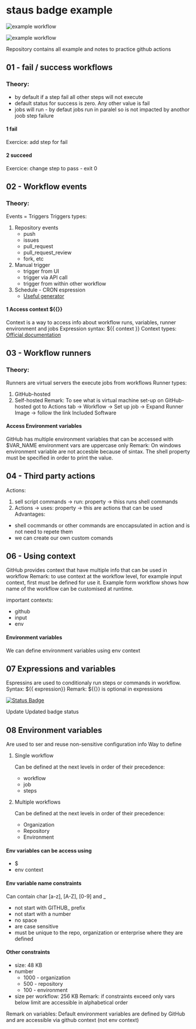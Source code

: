 # staus badge example

![example workflow](https://github.com/carmenlup/gh-actions-practice/actions/workflows/artifacts-learning.yml/badge.svg)

![example workflow](https://github.com/carmenlup/gh-actions-practice/actions/workflows/update-readme.yaml/badge.svg)

Repository contains all example and notes to practice github actions

## 01 - fail / success workflows

### Theory:

- by default if a step fail all other steps will not execute
- default status for success is zero. Any other value is fail
- jobs will run - by defaut jobs run in paralel so is not impacted by anothor joob step failure

#### 1 fail

Exercice: add step for fail

#### 2 succeed

Exercice: change step to pass - exit 0

## 02 - Workflow events

### Theory:

Events = Triggers
Triggers types:

1. Repository events
   - push
   - issues
   - pull_request
   - pull_request_review
   - fork, etc
2. Manual trigger
   - trigger from UI
   - trigger via API call
   - trigger from within other workflow
3. Schedule - CRON espression
   - [Useful generator](chrontab.cronhub.io)

#### 1 Access context ${{}}

Context is a way to access info about workflow runs, variables, runner environment and jobs
Expression syntax: ${{ context }}
Context types:
[Official documentation](https://docs.github.com/en/actions/writing-workflows/choosing-what-your-workflow-does/accessing-contextual-information-about-workflow-runs#github-context)

## 03 - Workflow runners

### Theory:

Runners are virtual servers the execute jobs from workflows
Runner types:

1. GitHub-hosted
2. Self-hosted
   Remark: To see what is virtual machine set-up on GitHub-hosted got to Actions tab -> Workflow -> Set up job -> Expand Runner Image -> follow the link Included Software

#### Access Environment variables

GitHub has multiple environment variables that can be accessed with $VAR_NAME
environment vars are uppercase only
Remark: On windows environment variable are not accesble because of sintax. The shell property must be specified in order to print the value.

## 04 - Third party actions

Actions:

1. sell script commands -> run: property -> thiss runs shell commands
2. Actions -> uses: property -> this are actions that can be used
   Advantages:

- shell cocmmands or other commands are enccapsulated in action and is not need to repete them
- we can create our own custom comands

## 06 - Using context

GitHub provides context that have multiple info that can be used in workflow
Remark: to use context at the workflow level, for example input context, first must be defined for use it. Example form workflow shows how name of the workflow can be customised at runtime.

important contexts:

- github
- input
- env

#### Environment variables

We can define environment variables using env context

## 07 Expressions and variables

Espressins are used to conditionaly run steps or commands in workflow.
Syntax: ${{ expression}}
Remark: ${{}} is optional in expressions

[![Status Badge](https://img.shields.io/badge/status-badge-new)](https://github.com/carmenlup/gh-actions-practice/actions/workflows/update-badge.yml/dispatches)

Update
Updated badge status

## 08 Environment variables

Are used to ser and reuse non-sensitive configuration info
Way to define

1. Single workflow

   Can be defined at the next levels in order of their precedence:

   - workflow
   - job
   - steps

2. Multiple workflows

   Can be defined at the next levels in order of their precedence:

   - Organization
   - Repository
   - Environment

#### Env variables can be access using

- $
- env context

#### Env variable name constraints

Can contain char [a-z], [A-Z], [0-9] and \_

- not start with GITHUB\_ prefix
- not start with a number
- no space
- are case sensitive
- must be unique to the repo, organization or enterprise where they are defined

#### Other constraints

- size: 48 KB
- number
  - 1000 - organization
  - 500 - repository
  - 100 - environment
- size per workflow: 256 KB
  Remark: if constraints exceed only vars below limit are accessible in alphabetical order

Remark on variables:
Default environment variables are defined by GitHub and are accessible via github context (not env context)
